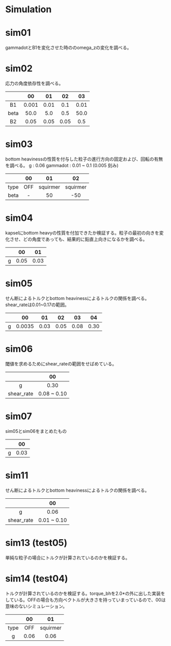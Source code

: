 # Simulation

# sim01
gammadotとB1を変化させた時ののomega_zの変化を調べる。

# sim02
応力の角度依存性を調べる。

|     |00   |01  |02  |03  |
|:-:  |:-:  |:-: |:-: |:-: |
|B1   |0.001|0.01|0.1 |0.01|
|beta |50.0 |5.0 |0.5 |50.0|
|B2   |0.05 |0.05|0.05|0.5 |

# sim03
bottom heavinessの性質を付与した粒子の進行方向の固定および、回転の有無を調べる。
g        : 0.06
gammadot : 0.01 ~ 0.1 (0.005 刻み)

|    |00  |01      |02      |
|:-: |:-: |:-:     |:-:     |
|type|OFF |squirmer|squirmer|
|beta|-   |50      |-50     |

# sim04
kapselにbottom heavyの性質を付加できたか検証する。粒子の最初の向きを変化させ、どの角度であっても、結果的に鉛直上向きになるかを調べる。

|   |00   |01  |
|:-:|:-:  |:-: |
|g  |0.05 |0.03|

# sim05
せん断によるトルクとbottom heavinessによるトルクの関係を調べる。shear_rateは0.01~0.17の範囲。

|   |00    |01  |02  |03  |04  |
|:-:|:-:   |:-: |:-: |:-: |:-: |
|g  |0.0035|0.03|0.05|0.08|0.30|

# sim06
閾値を求めるためにshear_rateの範囲をせばめている。

|          |00         |
|:-:       |:-:        |
|g         |0.30       |
|shear_rate|0.08 ~ 0.10|

# sim07
sim05とsim06をまとめたもの

|   |00  |
|:-:|:-: |
|g  |0.03|

# sim11
せん断によるトルクとbottom heavinessによるトルクの関係を調べる。

|          |00         |
|:-:       |:-:        |
|g         |0.06       |
|shear_rate|0.01 ~ 0.10|

# sim13 (test05)
単純な粒子の場合にトルクが計算されているのかを検証する。

# sim14 (test04)
トルクが計算されているのかを検証する。torque_bhを2.0*の外に出した実装をしている。OFFの場合も方向ベクトルが大きさを持っていまっているので、00は意味のないシミュレーション。

|    |00  |01      |
|:-: |:-: |:-:     |
|type|OFF |squirmer|
|g   |0.06|0.06    |
